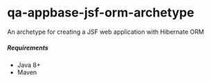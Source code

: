 # qa-appbase-jsf-orm-archetype
An archetype for creating a JSF web application with Hibernate ORM

##### Requirements
* Java 8+
* Maven